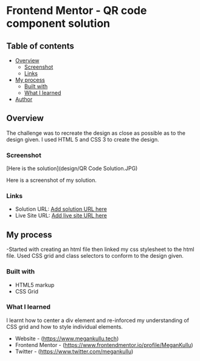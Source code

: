 # Frontend Mentor - QR code component solution


## Table of contents

- [Overview](#overview)
  - [Screenshot](#screenshot)
  - [Links](#links)
- [My process](#my-process)
  - [Built with](#built-with)
  - [What I learned](#what-i-learned)
- [Author](#author)


## Overview

The challenge was to recreate the design as close as possible as to the design given.
I used HTML 5 and CSS 3 to create the design.

### Screenshot

[Here is the solution](design/QR Code Solution.JPG)

Here is a screenshot of my solution.


### Links

- Solution URL: [Add solution URL here](https://your-solution-url.com)
- Live Site URL: [Add live site URL here](https://your-live-site-url.com)

## My process

-Started with creating an html file then linked my css stylesheet to the html file. Used CSS grid and class selectors to
conform to the design given.

### Built with

- HTML5 markup
- CSS Grid


### What I learned

I learnt how to center a div element and re-inforced my understanding of CSS grid and how to style individual elements.

- Website - (https://www.megankullu.tech)
- Frontend Mentor - (https://www.frontendmentor.io/profile/MeganKullu)
- Twitter - (https://www.twitter.com/megankullu)
